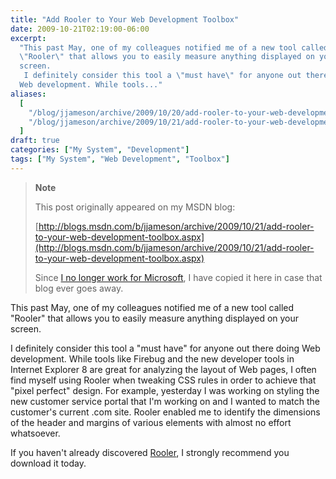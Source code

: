 ```yaml
---
title: "Add Rooler to Your Web Development Toolbox"
date: 2009-10-21T02:19:00-06:00
excerpt:
  "This past May, one of my colleagues notified me of a new tool called
  \"Rooler\" that allows you to easily measure anything displayed on your
  screen. 
   I definitely consider this tool a \"must have\" for anyone out there doing
  Web development. While tools..."
aliases:
  [
    "/blog/jjameson/archive/2009/10/20/add-rooler-to-your-web-development-toolbox.aspx",
    "/blog/jjameson/archive/2009/10/21/add-rooler-to-your-web-development-toolbox.aspx",
  ]
draft: true
categories: ["My System", "Development"]
tags: ["My System", "Web Development", "Toolbox"]
---
```


> **Note**
>
> This post originally appeared on my MSDN blog:
>
> [http://blogs.msdn.com/b/jjameson/archive/2009/10/21/add-rooler-to-your-web-development-toolbox.aspx](http://blogs.msdn.com/b/jjameson/archive/2009/10/21/add-rooler-to-your-web-development-toolbox.aspx)
>
> Since
> [I no longer work for Microsoft](/blog/jjameson/2011/09/02/last-day-with-microsoft),
> I have copied it here in case that blog ever goes away.

This past May, one of my colleagues notified me of a new tool called "Rooler"
that allows you to easily measure anything displayed on your screen.

I definitely consider this tool a "must have" for anyone out there doing Web
development. While tools like Firebug and the new developer tools in Internet
Explorer 8 are great for analyzing the layout of Web pages, I often find myself
using Rooler when tweaking CSS rules in order to achieve that "pixel perfect"
design. For example, yesterday I was working on styling the new customer service
portal that I'm working on and I wanted to match the customer's current .com
site. Rooler enabled me to identify the dimensions of the header and margins of
various elements with almost no effort whatsoever.

If you haven't already discovered [Rooler](http://blois.us/Rooler/), I strongly
recommend you download it today.

